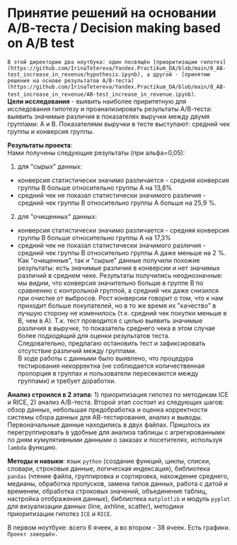 # Принятие решений на основании А/В-теста / Decision making based on A/B test

`В этой директории два ноутбука: один посвящён [приоритизации гипотез](https://github.com/IrinaTetereva/Yandex.Practikum_DA/blob/main/8_AB-test_increase_in_revenue/hypothesis.ipynb), а другой - [принятию решения на основе результатов А/В-теста](https://github.com/IrinaTetereva/Yandex.Practikum_DA/blob/main/8_AB-test_increase_in_revenue/AB-test_increase_in_revenue.ipynb)`.   
**Цели исследования** - выявить наиболее приритетную для исследования гипотезу и проанализировать результаты А/В-теста: выявить значимые различия в показателях выручки между двумя группами: А и В. Показателями выручки в тесте выступают: средний чек группы и конверсия группы.   

**Результаты проекта**:   
Нами получены следующие результаты (при альфа=0,05):  
1) для "сырых" данных:  
- конверсия статистически значимо различается - средняя конверсия группы В больше относительно группы А на 13,8%  
- средний чек не показал статистически значимого различия - средний чек группы В относительно группы А больше на 25,9 %.    
2) для "очищенных" данных:  
- конверсия статистически значимо различается - средняя конверсия группы В больше относительно группы А на 17,3%  
- средний чек не показал статистически значимого различия - средний чек группы В относительно группы А даже меньше на 2 %.  
Как "очищенные", так и "сырые" данные получили похожие результаты: есть значимые различия в конверсии и нет значимых различий в среднем чеке. Результаты получились неоднозначные: мы видим, что конверсия значительно больше в группе В по сравнению с контрольной группой, а средний чек даже снизился при очистке от выбросов. Рост конверсии говорит о том, что к нам приходит больше покупателей, но в то же время их "качество" в лучшую сторону не изменилось (т.к. средний чек покупки меньше в В, чем в А). Т.к. тест проводится с целью выявить значимые различия в выручке, то показатель среднего чека в этом случае более подходящий для оценки результатов теста.   
Следовательно, предлагаю остановить тест и зафиксировать отсутствие различий между группами.   
В ходе работы с данными было выявлено, что процедура тестирования некорректна (не соблюдается количественная пропорция в группах и пользователи пересекаются между группами) и требует доработки.  

**Анализ строился в 2 этапа**: 1) приоритизация гипотез по методикам ICE и RICE, 2) анализ А/В-теста. Второй этап состоит из следующих шагов: обзор данных, небольшая предобработка и оценка корректности системы сбора данных для АВ-тестирования, анализ и выводы. Первоначальные данные находились в двух файлах. Пришлось их перегруппировать в удобные для анализа таблицы с агрегированными по дням кумулятивными данными о заказах и посетителях, используя `lambda` функцию.    
 
**Методы и навыки**: язык `python` (создание функций, циклы, списки, словари, строковые данные, логическая индексация), библиотека `pandas` (чтение файла, группировка и сортировка, нахождение среднего, медианы, обработка пропусков, замена типов данных, работа с датой и временем, обработка строковых значений, объединение таблиц, настройка отображения данных), библиотека `matplotlib` и модуль `pyplot` для визуализации данных (line, axhline, scatter), методики приоритизации гипотез  `ICE` и `RICE`.

В первом ноутбуке: всего 6 ячеек, а во втором - 38 ячеек. Есть графики.  
`Проект завершён.`
